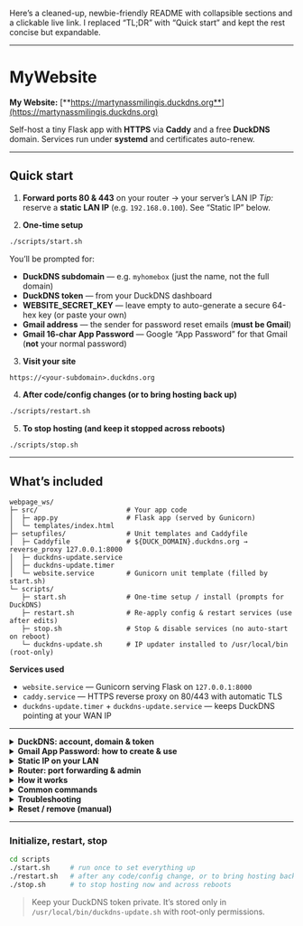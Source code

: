 Here’s a cleaned-up, newbie-friendly README with collapsible sections and a clickable live link. I replaced “TL;DR” with “Quick start” and kept the rest concise but expandable.

---

# MyWebsite

**My Website:** [**https://martynassmilingis.duckdns.org**](https://martynassmilingis.duckdns.org)

Self-host a tiny Flask app with **HTTPS** via **Caddy** and a free **DuckDNS** domain.
Services run under **systemd** and certificates auto-renew.

---

## Quick start

1. **Forward ports 80 & 443** on your router → your server’s LAN IP
   *Tip:* reserve a **static LAN IP** (e.g. `192.168.0.100`). See “Static IP” below.

2. **One-time setup**

```bash
./scripts/start.sh
```

You’ll be prompted for:

- **DuckDNS subdomain** — e.g. `myhomebox` (just the name, not the full domain)
- **DuckDNS token** — from your DuckDNS dashboard
- **WEBSITE_SECRET_KEY** — leave empty to auto-generate a secure 64-hex key (or paste your own)
- **Gmail address** — the sender for password reset emails (**must be Gmail**)
- **Gmail 16-char App Password** — Google “App Password” for that Gmail (**not** your normal password)

3. **Visit your site**

```
https://<your-subdomain>.duckdns.org
```

4. **After code/config changes (or to bring hosting back up)**

```bash
./scripts/restart.sh
```

5. **To stop hosting (and keep it stopped across reboots)**

```bash
./scripts/stop.sh
```

---

## What’s included

```
webpage_ws/
├─ src/                      # Your app code
│  ├─ app.py                 # Flask app (served by Gunicorn)
│  └─ templates/index.html
├─ setupfiles/               # Unit templates and Caddyfile
│  ├─ Caddyfile              # ${DUCK_DOMAIN}.duckdns.org → reverse_proxy 127.0.0.1:8000
│  ├─ duckdns-update.service
│  ├─ duckdns-update.timer
│  └─ website.service        # Gunicorn unit template (filled by start.sh)
└─ scripts/
   ├─ start.sh               # One-time setup / install (prompts for DuckDNS)
   ├─ restart.sh             # Re-apply config & restart services (use after edits)
   ├─ stop.sh                # Stop & disable services (no auto-start on reboot)
   └─ duckdns-update.sh      # IP updater installed to /usr/local/bin (root-only)
```

**Services used**

* `website.service` — Gunicorn serving Flask on `127.0.0.1:8000`
* `caddy.service` — HTTPS reverse proxy on 80/443 with automatic TLS
* `duckdns-update.timer` + `duckdns-update.service` — keeps DuckDNS pointing at your WAN IP

---

<details>
<summary><strong>DuckDNS: account, domain & token</strong></summary>

1. Sign in at [https://www.duckdns.org](https://www.duckdns.org) and create a **subdomain** (e.g. `myhomebox`).
2. Copy your **token** from the dashboard.
3. Run `./scripts/start.sh` and paste both when prompted.
4. Manual update & logs:

   ```bash
   sudo systemctl start duckdns-update.service
   journalctl -u duckdns-update.service -n 50 --no-pager
   ```

</details>

<details>
<summary><strong>Gmail App Password: how to create & use</strong></summary>

**Prereqs**
- Your Google account must have **2-Step Verification** enabled.

**Create an App Password**
1. Open: <https://myaccount.google.com/security>
2. Under **“Signing in to Google”**, click **App passwords**.  
   (If you don’t see it, enable 2-Step Verification first.)
3. In **Select app**, choose **Mail** (or “Other” and type a name, e.g. `My_Website`).
4. In **Select device**, pick your device (or “Other”).
5. Click **Generate**.
6. Copy the **16-character password** (looks like `xxxx xxxx xxxx xxxx`).  
   **Use it without spaces** when pasting into the setup prompt.

**Use it in this project**
- When you run `./scripts/start.sh`, you’ll be prompted for:
  - **Gmail address** (sender): e.g. `you@gmail.com`
  - **Gmail 16-char App Password**: paste the code **without spaces**
- The script saves these to `/etc/environment` as:
  - `SMTP_HOST=smtp.gmail.com`
  - `SMTP_PORT=587`
  - `SMTP_USER=<your gmail>`
  - `SMTP_PASS=<your app password>`
  - `SMTP_FROM=<your gmail>`

**Quick test (optional)**
```bash
# One-shot test without saving anything:
SMTP_HOST="smtp.gmail.com" \
SMTP_PORT="587" \
SMTP_USER="your@gmail.com" \
SMTP_PASS="xxxxxxxxxxxxxxxx" \
SMTP_FROM="your@gmail.com" \
python - <<'PY'
from utils.mailer import send_email
send_email("your@gmail.com", "SMTP test", "Hello via Gmail SMTP")
print("Sent (if no exception). Check your inbox.")
PY
```
</details>

<details>
<summary><strong>Static IP on your LAN</strong></summary>

**Recommended (easy):** DHCP reservation on your router.

* Find your Wi-Fi interface & MAC:

  ```bash
  iw dev | awk '/Interface/{print $2}'
  # assume wlo1
  cat /sys/class/net/wlo1/address
  ```
* In the router UI, map that MAC → `192.168.0.100`.

**Alternative (OS static config, Ubuntu/netplan):**

```yaml
# /etc/netplan/01-static.yaml
network:
  version: 2
  renderer: networkd
  wifis:
    wlo1:
      dhcp4: no
      addresses: [192.168.0.100/24]
      routes: [{ to: default, via: 192.168.0.1 }]
      nameservers: { addresses: [192.168.0.1, 1.1.1.1] }
      access-points:
        "YourSSID":
          password: "YourWiFiPassword"
```

Apply:

```bash
sudo netplan generate && sudo netplan apply
```

</details>

<details>
<summary><strong>Router: port forwarding & admin</strong></summary>

* Forward **TCP 80** and **TCP 443** → your server’s LAN IP (e.g. `192.168.0.100`).
* **Disable remote/WAN admin** on 80/443 so the router doesn’t hijack those ports.
* If you have **double NAT** (ISP router + your router), forward on both or bridge the ISP box.
* Test from **mobile data** (not Wi-Fi) to ensure you’re hitting your server.

</details>

<details>
<summary><strong>How it works</strong></summary>

* **Gunicorn** runs the Flask app (`app:app`) on `127.0.0.1:8000`.
* **Caddy** terminates TLS on 80/443 and reverse-proxies to Gunicorn.
* **DuckDNS** binds your subdomain to your public IP via a short timer.
* `start.sh` also exports (system-wide) in `/etc/environment`:

  * `MYWEBSITE_DOMAIN=<subdomain>`
  * `MYWEBSITE_FQDN=<subdomain>.duckdns.org`

</details>

<details>
<summary><strong>Common commands</strong></summary>

```bash
# live logs
journalctl -u website.service -f
journalctl -u caddy -f
journalctl -u duckdns-update.service -f

# quick status
systemctl status website caddy duckdns-update.timer

# confirm DNS resolves to your WAN IP
dig +short <your-subdomain>.duckdns.org
```

</details>

<details>
<summary><strong>Troubleshooting</strong></summary>

**Caddy won’t issue certs**

* Ensure ports **80/443** are reachable from the internet (no router UI, no double NAT).
* From outside your LAN:

  ```bash
  curl -I http://<subdomain>.duckdns.org
  ```

  Expect an HTTP→HTTPS redirect.
* Logs:

  ```bash
  journalctl -u caddy -n 200 --no-pager
  ```

**Gunicorn “No module named ‘app’”**

* The unit must run in `/src`. It uses:

  ```
  --chdir .../src app:app
  ```

**DuckDNS never updates**

* Check:

  ```bash
  journalctl -u duckdns-update.service -n 50 --no-pager
  dig +short <subdomain>.duckdns.org
  ```

  It should resolve to your **WAN IP**.

**Can’t reach public domain from inside LAN**

* Some routers lack hairpin NAT. Test on mobile data or use the LAN IP.

</details>

<details>
<summary><strong>Reset / remove (manual)</strong></summary>

```bash
# stop & disable
sudo systemctl disable --now website.service duckdns-update.timer caddy

# remove units (optional)
sudo rm -f /etc/systemd/system/website.service
sudo rm -f /etc/systemd/system/duckdns-update.service
sudo rm -f /etc/systemd/system/duckdns-update.timer
sudo systemctl daemon-reload

# remove caddy config (optional)
sudo rm -f /etc/caddy/Caddyfile

# remove updater (optional)
sudo rm -f /usr/local/bin/duckdns-update.sh
```

</details>

---

### Initialize, restart, stop

```bash
cd scripts
./start.sh     # run once to set everything up
./restart.sh   # after any code/config change, or to bring hosting back up
./stop.sh      # to stop hosting now and across reboots
```

> Keep your DuckDNS token private. It’s stored only in `/usr/local/bin/duckdns-update.sh` with root-only permissions.
